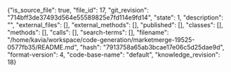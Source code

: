 {"is_source_file": true, "file_id": 17, "git_revision": "714bff3de37493d564e55589825e7fd114e9fd14", "state": 1, "description": "", "external_files": [], "external_methods": [], "published": [], "classes": [], "methods": [], "calls": [], "search-terms": [], "filename": "/home/kavia/workspace/code-generation/marketmerge-19525-0577fb35/README.md", "hash": "7913758a65ab3bcae17e06c5d25dae9d", "format-version": 4, "code-base-name": "default", "knowledge_revision": 18}